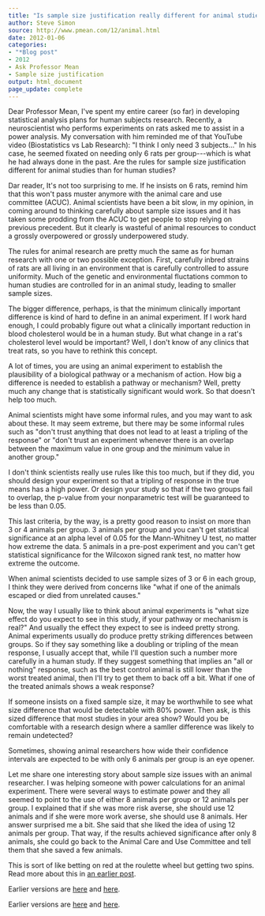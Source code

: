 ```yaml
---
title: "Is sample size justification really different for animal studies compared to human studies?"
author: Steve Simon
source: http://www.pmean.com/12/animal.html
date: 2012-01-06
categories:
- "*Blog post"
- 2012
- Ask Professor Mean
- Sample size justification
output: html_document
page_update: complete
---
```


Dear Professor Mean, I've spent my entire career (so far) in developing statistical analysis plans for human subjects research. Recently, a neuroscientist who performs experiments on rats asked me to assist in a power analysis. My conversation with him reminded me of that YouTube video (Biostatistics vs Lab Research): "I think I only need 3 subjects..." In his case, he seemed fixated on needing only 6 rats per group---which is what he had always done in the past. Are the rules for sample size justification different for animal studies than for human studies?

<!---More--->

Dar reader, It's not too surprising to me. If he insists on 6 rats, remind him that this won't pass muster anymore with the animal care and use committee (ACUC). Animal scientists have been a bit slow, in my opinion, in coming around to thinking carefully about sample size issues and it has taken some prodding from the ACUC to get people to stop relying on previous precedent. But it clearly is wasteful of animal resources to conduct a grossly overpowered or grossly underpowered study.

The rules for animal research are pretty much the same as for human research with one or two possible exception. First, carefully inbred strains of rats are all living in an environment that is carefully controlled to assure uniformity. Much of the genetic and environmental fluctations common to human studies are controlled for in an animal study, leading to smaller sample sizes.

The bigger difference, perhaps, is that the minimum clinically important difference is kind of hard to define in an animal experiment. If I work hard enough, I could probably figure out what a clinically important reduction in blood cholesterol would be in a human study. But what change in a rat's cholesterol level would be important? Well, I don't know of any clinics that treat rats, so you have to rethink this concept.

A lot of times, you are using an animal experiment to establish the plausibility of a biological pathway or a mechanism of action. How big a difference is needed to establish a pathway or mechanism? Well, pretty much any change that is statistically significant would work. So that doesn't help too much.

Animal scientists might have some informal rules, and you may want to ask about these. It may seem extreme, but there may be some informal rules such as "don't trust anything that does not lead to at least a tripling of the response" or "don't trust an experiment whenever there is an overlap between the maximum value in one group and the minimum value in another group."

I don't think scientists really use rules like this too much, but if they did, you should design your experiment so that a tripling of response in the true means has a high power. Or design your study so that if the two groups fail to overlap, the p-value from your nonparametric test will be guaranteed to be less than 0.05.

This last criteria, by the way, is a pretty good reason to insist on more than 3 or 4 animals per group. 3 animals per group and you can't get statistical significance at an alpha level of 0.05 for the Mann-Whitney U test, no matter how extreme the data. 5 animals in a pre-post experiment and you can't get statistical significance for the Wilcoxon signed rank test, no matter how extreme the outcome.

When animal scientists decided to use sample sizes of 3 or 6 in each group, I think they were derived from concerns like "what if one of the animals escaped or died from unrelated causes."

Now, the way I usually like to think about animal experiments is "what size effect do you expect to see in this study, if your pathway or mechanism is real?" And usually the effect they expect to see is indeed pretty strong. Animal experiments usually do produce pretty striking differences between groups. So if they say something like a doubling or tripling of the mean response, I usually accept that, while I'll question such a number more carefully in a human study. If they suggest something that implies an "all or nothing" response, such as the best control animal is still lower than the worst treated animal, then I'll try to get them to back off a bit. What if one of the treated animals shows a weak response?

If someone insists on a fixed sample size, it may be worthwhile to see what size difference that would be detectable with 80% power. Then ask, is this sized difference that most studies in your area show? Would you be comfortable with a research design where a samller difference was likely to remain undetected?

Sometimes, showing animal researchers how wide their confidence intervals are expected to be with only 6 animals per group is an eye opener.

Let me share one interesting story about sample size issues with an animal researcher. I was helping someone with power calculations for an animal experiment. There were several ways to estimate power and they all seemed to point to the use of either 8 animals per group or 12 animals per group. I explained that if she was more risk averse, she should use 12 animals and if she were more work averse, she should use 8 animals. Her answer surprised me a bit. She said that she liked the idea of using 12 animals per group. That way, if the results achieved significance after only 8 animals, she could go back to the Animal Care and Use Committee and tell them that she saved a few animals.

This is sort of like betting on red at the roulette wheel but getting two spins. Read more about this in [an earlier post][sim3].

[sim3]: http://new.pmean.com/early-stopping-animal/

 
Earlier versions are [here][sim1] and [here][sim2].
 
[sim1]: http://www.pmean.com/12/animal.html
[sim2]: http://new.pmean.com/sample-size-animal-study/
 

Earlier versions are [here][sim1] and [here][sim2].
 
[sim1]: http://www.pmean.com/12/animal.html
[sim2]: http://new.pmean.com/sample-size-animal-study/
